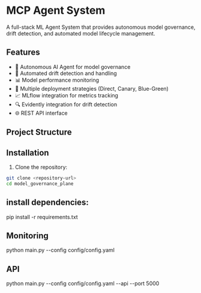 # MCP Agent System

A full-stack ML Agent System that provides autonomous model governance, drift detection, and automated model lifecycle management.

## Features

- 🤖 Autonomous AI Agent for model governance
- 🔄 Automated drift detection and handling
- 📊 Model performance monitoring
- 🚀 Multiple deployment strategies (Direct, Canary, Blue-Green)
- 📈 MLflow integration for metrics tracking
- 🔍 Evidently integration for drift detection
- 🌐 REST API interface

## Project Structure


## Installation

1. Clone the repository:
```bash
git clone <repository-url>
cd model_governance_plane

```

## install dependencies:
pip install -r requirements.txt

## Monitoring
python main.py --config config/config.yaml

## API
python main.py --config config/config.yaml --api --port 5000
